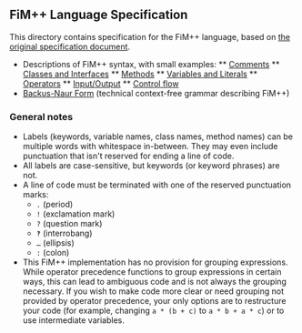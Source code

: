 ## FiM++ Language Specification
This directory contains specification for the FiM++ language, based on [the
original specification document](https://docs.google.com/document/d/1gU-ZROmZu0Xitw_pfC1ktCDvJH5rM85TxxQf5pg_xmg/edit?pli=1#).

* Descriptions of FiM++ syntax, with small examples:
** [Comments](comments.md#fim-comments)
** [Classes and Interfaces](classes-interfaces.md#fim-classes)
** [Methods](methods.md#fim-methods)
** [Variables and Literals](variables-literals.md#fim-variables)
** [Operators](operators.md#fim-operators)
** [Input/Output](input-output.md#fim-input-and-output)
** [Control flow](control-flow.md#fim-control-flow)
* [Backus-Naur Form](bnf.md) (technical context-free grammar describing FiM++)

### General notes
* Labels (keywords, variable names, class names, method names) can be multiple
  words with whitespace in-between. They may even include punctuation that isn't
  reserved for ending a line of code.
* All labels are case-sensitive, but keywords (or keyword phrases) are not.
* A line of code must be terminated with one of the reserved punctuation marks:
  * `.` (period)
  * `!` (exclamation mark)
  * `?` (question mark)
  * `‽` (interrobang)
  * `…` (ellipsis)
  * `:` (colon)
* This FiM++ implementation has no provision for grouping expressions. While
operator precedence functions to group expressions in certain ways, this can
lead to ambiguous code and is not always the grouping necessary. If you wish to
make code more clear or need grouping not provided by operator precedence, your
only options are to restructure your code (for example, changing `a * (b + c)`
to `a * b + a * c`) or to use intermediate variables.
